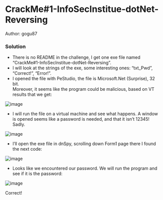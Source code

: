 # CrackMe#1-InfoSecInstitue-dotNet-Reversing
Author: gogu87

### Solution
* There is no README in the challenge, I get one exe file named “CrackMe#1-InfoSecInstitue-dotNet-Reversing”. 
* I will look at the strings of the exe, some interesting ones: “txt_Pwd”, “Correct!”, “Error!”.
* I opened the file with PeStudio, the file is Microsoft.Net (Surprise), 32 bit.  
Moreover, it seems like the program could be malicious, based on VT results that we get:

![image](https://user-images.githubusercontent.com/66572300/233786474-3a26ca8b-011d-4679-9d8e-af0a99176871.png)

* I will run the file on a virtual machine and see what happens. A window is opened seems like a password is needed, and that it isn’t 12345! Sadly.

![image](https://user-images.githubusercontent.com/66572300/233786482-78aa4a58-bec2-4132-b487-70d46f719596.png)

* I’ll open the exe file in dnSpy, scrolling down Form1 page there I found the next code:

![image](https://user-images.githubusercontent.com/66572300/233786500-4c0719ea-91d1-441c-9726-3033a341afce.png)

* Looks like we encountered our password.
We will run the program and see if it is the password:

![image](https://user-images.githubusercontent.com/66572300/233786524-63d14ecc-1541-4b52-90fe-765eba7617d7.png)


Correct!
